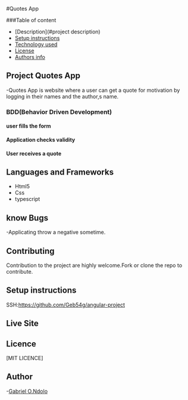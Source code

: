 #Quotes App

###Table of content

- [Description](#project description)
- [Setup instructions](#setup-instructions)
- [Technology used](#language-and-frameworks)
- [License](#license)
- [Authors info](#Author)

## Project Quotes App

-Quotes App is website where a user can get a quote for motivation by logging in their names and the author,s name.

### BDD(Behavior Driven Development)

#### user fills the form

#### Application checks validity

#### User receives a quote

## Languages and Frameworks

- Html5
- Css
- typescript

## know Bugs

-Applicating throw a negative sometime.

## Contributing

Contribution to the project are highly welcome.Fork or clone the repo to contribute.

## Setup instructions

SSH:https://github.com/Geb54g/angular-project

## Live Site


## Licence

[MIT LICENCE]

## Author

-[Gabriel O.Ndolo](https://github.com/Geb54g)
